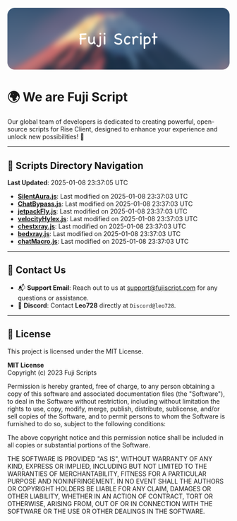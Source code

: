 ![Banner](.github/b.webp)

# 🌍 **We are Fuji Script**

Our global team of developers is dedicated to creating powerful, open-source scripts for Rise Client, designed to enhance your experience and unlock new possibilities! 🌟

---
<!-- SCRIPTS_NAVIGATION_START -->
## 📂 **Scripts Directory Navigation**

**Last Updated**: 2025-01-08 23:37:05 UTC

- **[SilentAura.js](scripts/SilentAura.js)**: Last modified on 2025-01-08 23:37:03 UTC
- **[ChatBypass.js](scripts/ChatBypass.js)**: Last modified on 2025-01-08 23:37:03 UTC
- **[jetpackFly.js](scripts/jetpackFly.js)**: Last modified on 2025-01-08 23:37:03 UTC
- **[velocityHylex.js](scripts/velocityHylex.js)**: Last modified on 2025-01-08 23:37:03 UTC
- **[chestxray.js](scripts/chestxray.js)**: Last modified on 2025-01-08 23:37:03 UTC
- **[bedxray.js](scripts/bedxray.js)**: Last modified on 2025-01-08 23:37:03 UTC
- **[chatMacro.js](scripts/chatMacro.js)**: Last modified on 2025-01-08 23:37:03 UTC

<!-- SCRIPTS_NAVIGATION_END -->

---

## 💬 **Contact Us**  
- 📬 **Support Email**: Reach out to us at [support@fujiscript.com](mailto:support@fujiscript.com) for any questions or assistance.  
- 💬 **Discord**: Contact **Leo728** directly at `Discord@leo728`.

---

## 📜 **License**

This project is licensed under the MIT License.  

**MIT License**  
Copyright (c) 2023 Fuji Scripts  

Permission is hereby granted, free of charge, to any person obtaining a copy of this software and associated documentation files (the "Software"), to deal in the Software without restriction, including without limitation the rights to use, copy, modify, merge, publish, distribute, sublicense, and/or sell copies of the Software, and to permit persons to whom the Software is furnished to do so, subject to the following conditions:  

The above copyright notice and this permission notice shall be included in all copies or substantial portions of the Software.  

THE SOFTWARE IS PROVIDED "AS IS", WITHOUT WARRANTY OF ANY KIND, EXPRESS OR IMPLIED, INCLUDING BUT NOT LIMITED TO THE WARRANTIES OF MERCHANTABILITY, FITNESS FOR A PARTICULAR PURPOSE AND NONINFRINGEMENT. IN NO EVENT SHALL THE AUTHORS OR COPYRIGHT HOLDERS BE LIABLE FOR ANY CLAIM, DAMAGES OR OTHER LIABILITY, WHETHER IN AN ACTION OF CONTRACT, TORT OR OTHERWISE, ARISING FROM, OUT OF OR IN CONNECTION WITH THE SOFTWARE OR THE USE OR OTHER DEALINGS IN THE SOFTWARE.  
